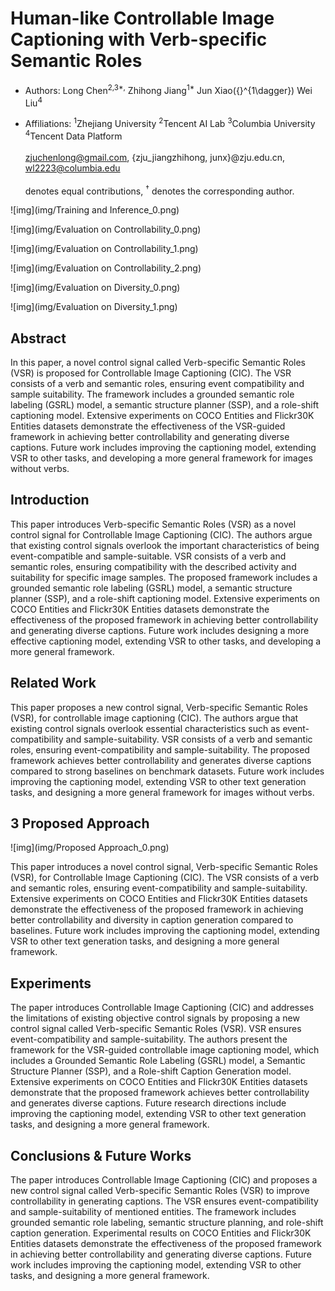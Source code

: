 # Human-like Controllable Image Captioning with Verb-specific Semantic Roles

- Authors: Long Chen<sup>2,3*,</sup>    Zhihong Jiang<sup>1*</sup>    Jun Xiao\({}^{1\dagger}\)   Wei Liu<sup>4</sup>

- Affiliations: <sup>1</sup>Zhejiang University   <sup>2</sup>Tencent AI Lab   <sup>3</sup>Columbia University   <sup>4</sup>Tencent Data Platform<br><br>zjuchenlong@gmail.com, {zju_jiangzhihong, junx}@zju.edu.cn, wl2223@columbia.edu<br><br>denotes equal contributions,   <sup>&dagger;</sup> denotes the corresponding author.

![img](img/Training and Inference_0.png)

![img](img/Evaluation on Controllability_0.png)

![img](img/Evaluation on Controllability_1.png)

![img](img/Evaluation on Controllability_2.png)

![img](img/Evaluation on Diversity_0.png)

![img](img/Evaluation on Diversity_1.png)

## Abstract
In this paper, a novel control signal called Verb-specific Semantic Roles (VSR) is proposed for Controllable Image Captioning (CIC). The VSR consists of a verb and semantic roles, ensuring event compatibility and sample suitability. The framework includes a grounded semantic role labeling (GSRL) model, a semantic structure planner (SSP), and a role-shift captioning model. Extensive experiments on COCO Entities and Flickr30K Entities datasets demonstrate the effectiveness of the VSR-guided framework in achieving better controllability and generating diverse captions. Future work includes improving the captioning model, extending VSR to other tasks, and developing a more general framework for images without verbs.
## Introduction
This paper introduces Verb-specific Semantic Roles (VSR) as a novel control signal for Controllable Image Captioning (CIC). The authors argue that existing control signals overlook the important characteristics of being event-compatible and sample-suitable. VSR consists of a verb and semantic roles, ensuring compatibility with the described activity and suitability for specific image samples. The proposed framework includes a grounded semantic role labeling (GSRL) model, a semantic structure planner (SSP), and a role-shift captioning model. Extensive experiments on COCO Entities and Flickr30K Entities datasets demonstrate the effectiveness of the proposed framework in achieving better controllability and generating diverse captions. Future work includes designing a more effective captioning model, extending VSR to other tasks, and developing a more general framework.
## Related Work
This paper proposes a new control signal, Verb-specific Semantic Roles (VSR), for controllable image captioning (CIC). The authors argue that existing control signals overlook essential characteristics such as event-compatibility and sample-suitability. VSR consists of a verb and semantic roles, ensuring event-compatibility and sample-suitability. The proposed framework achieves better controllability and generates diverse captions compared to strong baselines on benchmark datasets. Future work includes improving the captioning model, extending VSR to other text generation tasks, and designing a more general framework for images without verbs.
## 3 Proposed Approach
![img](img/Proposed Approach_0.png)

This paper introduces a novel control signal, Verb-specific Semantic Roles (VSR), for Controllable Image Captioning (CIC). The VSR consists of a verb and semantic roles, ensuring event-compatibility and sample-suitability. Extensive experiments on COCO Entities and Flickr30K Entities datasets demonstrate the effectiveness of the proposed framework in achieving better controllability and diversity in caption generation compared to baselines. Future work includes improving the captioning model, extending VSR to other text generation tasks, and designing a more general framework.
## Experiments
The paper introduces Controllable Image Captioning (CIC) and addresses the limitations of existing objective control signals by proposing a new control signal called Verb-specific Semantic Roles (VSR). VSR ensures event-compatibility and sample-suitability. The authors present the framework for the VSR-guided controllable image captioning model, which includes a Grounded Semantic Role Labeling (GSRL) model, a Semantic Structure Planner (SSP), and a Role-shift Caption Generation model. Extensive experiments on COCO Entities and Flickr30K Entities datasets demonstrate that the proposed framework achieves better controllability and generates diverse captions. Future research directions include improving the captioning model, extending VSR to other text generation tasks, and designing a more general framework.
## Conclusions & Future Works
The paper introduces Controllable Image Captioning (CIC) and proposes a new control signal called Verb-specific Semantic Roles (VSR) to improve controllability in generating captions. The VSR ensures event-compatibility and sample-suitability of mentioned entities. The framework includes grounded semantic role labeling, semantic structure planning, and role-shift caption generation. Experimental results on COCO Entities and Flickr30K Entities datasets demonstrate the effectiveness of the proposed framework in achieving better controllability and generating diverse captions. Future work includes improving the captioning model, extending VSR to other tasks, and designing a more general framework.
